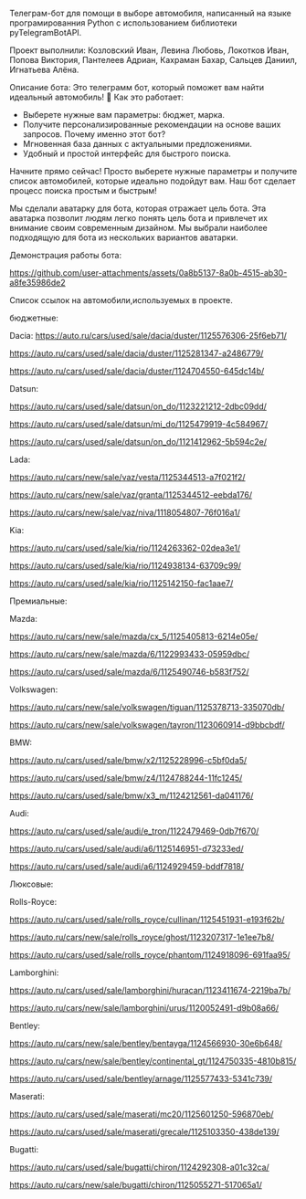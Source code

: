 Телеграм-бот для помощи в выборе автомобиля, написанный на языке програмированния Python с использованием библиотеки pyTelegramBotAPI.

Проект выполнили: Козловский Иван, Левина Любовь, Локотков Иван, Попова Виктория, Пантелеев Адриан, Кахраман Бахар, Сальцев Даниил, Игнатьева Алёна.

Описание бота: 
Это телеграмм бот, который поможет вам найти идеальный автомобиль! 🚗
Как это работает:
- Выберете нужные вам параметры: бюджет, марка.
- Получите персонализированные рекомендации на основе ваших запросов.
Почему именно этот бот?
- Мгновенная база данных с актуальными предложениями.
- Удобный и простой интерфейс для быстрого поиска.

Начните прямо сейчас!
Просто выберете нужные параметры и получите список автомобилей, которые идеально подойдут вам. Наш бот сделает процесс поиска простым и быстрым!

Мы сделали аватарку для бота, которая отражает цель бота. Эта аватарка позволит людям легко понять цель бота и привлечет их внимание своим современным дизайном. Мы выбрали наиболее подходящую для бота из нескольких вариантов аватарки.

Демонстрация работы бота:

https://github.com/user-attachments/assets/0a8b5137-8a0b-4515-ab30-a8fe35986de2

Список ссылок на автомобили,используемых в проекте.

бюджетные:

Dacia:
https://auto.ru/cars/used/sale/dacia/duster/1125576306-25f6eb71/

https://auto.ru/cars/used/sale/dacia/duster/1125281347-a2486779/

https://auto.ru/cars/used/sale/dacia/duster/1124704550-645dc14b/

Datsun:

https://auto.ru/cars/used/sale/datsun/on_do/1123221212-2dbc09dd/

https://auto.ru/cars/used/sale/datsun/mi_do/1125479919-4c584967/

https://auto.ru/cars/used/sale/datsun/on_do/1121412962-5b594c2e/

Lada:

https://auto.ru/cars/new/sale/vaz/vesta/1125344513-a7f021f2/

https://auto.ru/cars/new/sale/vaz/granta/1125344512-eebda176/

https://auto.ru/cars/new/sale/vaz/niva/1118054807-76f016a1/

Kia:

https://auto.ru/cars/used/sale/kia/rio/1124263362-02dea3e1/

https://auto.ru/cars/used/sale/kia/rio/1124938134-63709c99/

https://auto.ru/cars/used/sale/kia/rio/1125142150-fac1aae7/



Премиальные:

Mazda:

https://auto.ru/cars/new/sale/mazda/cx_5/1125405813-6214e05e/

https://auto.ru/cars/new/sale/mazda/6/1122993433-05959dbc/

https://auto.ru/cars/used/sale/mazda/6/1125490746-b583f752/

Volkswagen:

https://auto.ru/cars/new/sale/volkswagen/tiguan/1125378713-335070db/

https://auto.ru/cars/new/sale/volkswagen/tayron/1123060914-d9bbcbdf/

BMW:

https://auto.ru/cars/used/sale/bmw/x2/1125228996-c5bf0da5/

https://auto.ru/cars/used/sale/bmw/z4/1124788244-11fc1245/

https://auto.ru/cars/used/sale/bmw/x3_m/1124212561-da041176/

Audi:

https://auto.ru/cars/used/sale/audi/e_tron/1122479469-0db7f670/

https://auto.ru/cars/used/sale/audi/a6/1125146951-d73233ed/

https://auto.ru/cars/used/sale/audi/a6/1124929459-bddf7818/



Люксовые:

Rolls-Royce:

https://auto.ru/cars/used/sale/rolls_royce/cullinan/1125451931-e193f62b/

https://auto.ru/cars/new/sale/rolls_royce/ghost/1123207317-1e1ee7b8/

https://auto.ru/cars/used/sale/rolls_royce/phantom/1124918096-691faa95/

Lamborghini:

https://auto.ru/cars/used/sale/lamborghini/huracan/1123411674-2219ba7b/

https://auto.ru/cars/new/sale/lamborghini/urus/1120052491-d9b08a66/

Bentley: 

https://auto.ru/cars/new/sale/bentley/bentayga/1124566930-30e6b648/

https://auto.ru/cars/new/sale/bentley/continental_gt/1124750335-4810b815/

https://auto.ru/cars/used/sale/bentley/arnage/1125577433-5341c739/

Maserati:

https://auto.ru/cars/used/sale/maserati/mc20/1125601250-596870eb/

https://auto.ru/cars/used/sale/maserati/grecale/1125103350-438de139/

Bugatti:

https://auto.ru/cars/used/sale/bugatti/chiron/1124292308-a01c32ca/

https://auto.ru/cars/new/sale/bugatti/chiron/1125055271-517065a1/
